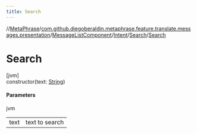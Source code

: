 ```yaml
---
title: Search
---
```

//[MetaPhrase](../../../../../index.html)/[com.github.diegoberaldin.metaphrase.feature.translate.messages.presentation](../../../index.html)/[MessageListComponent](../../index.html)/[Intent](../index.html)/[Search](index.html)/[Search](-search.html)



# Search



[jvm]\
constructor(text: [String](https://kotlinlang.org/api/latest/jvm/stdlib/kotlin/-string/index.html))



#### Parameters


jvm

| | |
|---|---|
| text | text to search |




